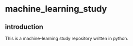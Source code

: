 # machine_learning_study

## introduction
This is a machine-learning study repository written in python.
